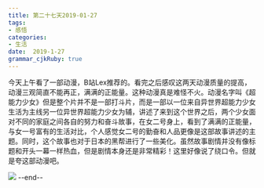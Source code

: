 ```yaml
---
title: 第二十七天2019-01-27
tags: 
- 感悟
categories: 
- 生活
date:  2019-1-27
grammar_cjkRuby: true
---
```

今天上午看了一部动漫，B站Lex推荐的。看完之后感叹这两天动漫质量的提高，动漫三观简直不能再正，满满的正能量。这种动漫真是难怪不火。动漫名字叫《超能力少女》但是整个片并不是一部打斗片，而是一部以一位来自异世界超能力少女生活为主线另一位异世界超能力少女为辅，讲述了来到这个世界之后，两个少女面对不同的家庭之间各自的努力和奋斗故事，在女二号身上，看到了满满的正能量，与女一号富有的生活对比，个人感觉女二号的勤奋和人品更像是这部故事讲述的主题。同时，这个故事也对于日本的黑帮进行了一些美化。虽然故事剧情并没有像标题和开头一幕一样热血，但是剧情本身还是非常精彩！这里好像说了绕口令。但就是夸这部动漫吧。

![](https://ws1.sinaimg.cn/large/b15ca614gy1fzlc8bxnrgj20yi22ojyq.jpg)
--end--

<!--more-->

